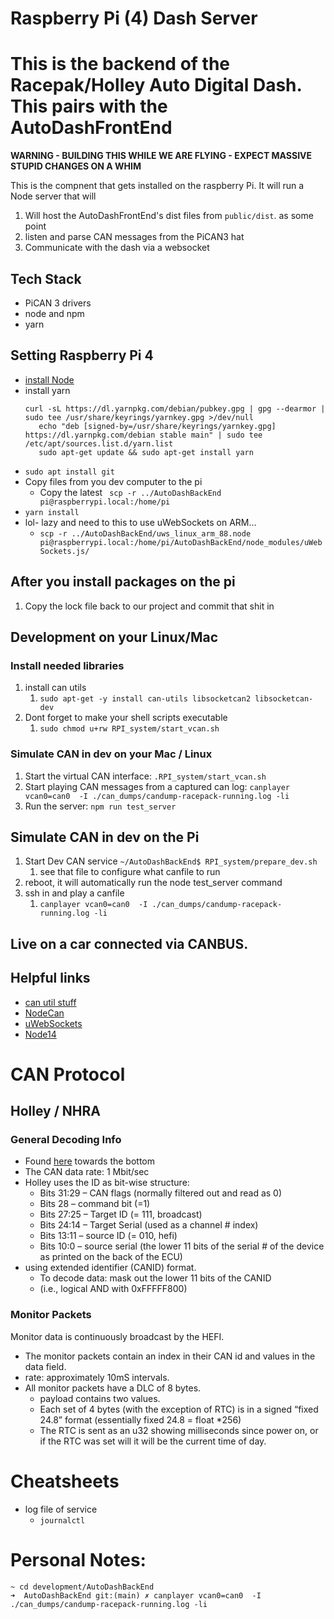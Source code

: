 # Raspberry Pi (4) Dash Server
# This is the backend of the Racepak/Holley Auto Digital Dash. This pairs with the AutoDashFrontEnd
**WARNING - BUILDING THIS WHILE WE ARE FLYING - EXPECT MASSIVE STUPID CHANGES ON A WHIM**

This is the compnent that gets installed on the raspberry Pi. It will run a Node server that will
1. Will host the AutoDashFrontEnd's dist files from `public/dist`. as some point
2. listen and parse CAN messages from the PiCAN3 hat
3. Communicate with the dash via a websocket

## Tech Stack
* PiCAN 3 drivers
* node and npm
* yarn

## Setting Raspberry Pi 4
* [install Node](https://medium.com/officialrajdeepsingh/install-node-js-latest-version-on-raspberry-pi-4-14012ec93901)
* install yarn 
  ```
  curl -sL https://dl.yarnpkg.com/debian/pubkey.gpg | gpg --dearmor | sudo tee /usr/share/keyrings/yarnkey.gpg >/dev/null
     echo "deb [signed-by=/usr/share/keyrings/yarnkey.gpg] https://dl.yarnpkg.com/debian stable main" | sudo tee /etc/apt/sources.list.d/yarn.list
     sudo apt-get update && sudo apt-get install yarn
  ```
* `sudo apt install git`
* Copy files from you dev computer to the pi
  * Copy the latest ` scp -r ../AutoDashBackEnd pi@raspberrypi.local:/home/pi`
* `yarn install`
* lol- lazy and need to this to use uWebSockets on ARM...
  *  `scp -r ../AutoDashBackEnd/uws_linux_arm_88.node pi@raspberrypi.local:/home/pi/AutoDashBackEnd/node_modules/uWebSockets.js/ `

## After you install packages on the pi
1. Copy the lock file back to our project and commit that shit in

## Development on your Linux/Mac

### Install needed libraries
1. install can utils
   1. `sudo apt-get -y install can-utils libsocketcan2 libsocketcan-dev`
2. Dont forget to make your shell scripts executable
   1. `sudo chmod u+rw RPI_system/start_vcan.sh`

### Simulate CAN in dev on your Mac / Linux
1. Start the virtual CAN interface: `.RPI_system/start_vcan.sh`
2. Start playing CAN messages from a captured can log: `canplayer vcan0=can0  -I ./can_dumps/candump-racepack-running.log -li`
3. Run the server: `npm run test_server`


## Simulate CAN in dev on the Pi
1. Start Dev CAN service `~/AutoDashBackEnd$ RPI_system/prepare_dev.sh`
   1. see that file to configure what canfile to run
2. reboot, it will automatically run the node test_server command
3. ssh in and play a canfile
   1. `canplayer vcan0=can0  -I ./can_dumps/candump-racepack-running.log -li`

## Live on a car connected via CANBUS.



## Helpful links
* [can util stuff](https://www.hackers-arise.com/post/2017/08/08/automobile-hacking-part-2-the-can-utils-or-socketcan)
* [NodeCan](https://github.com/sebi2k1/node-can)
* [uWebSockets](https://unetworking.github.io/uWebSockets.js/generated/interfaces/templatedapp.html#ws)
* [Node14](https://nodejs.org/dist/latest-v14.x/docs/api/process.html#process_event_beforeexit)
  


# CAN Protocol
## Holley / NHRA

### General Decoding Info
* Found [here](http://www.nhraracer.com/Files/Tech/NHRA_EFI_Specifications_Rev8.pdf) towards the bottom
* The CAN data rate:  1 Mbit/sec 
* Holley uses the ID as bit-wise structure:   
  * Bits 31:29 – CAN flags (normally filtered out and read as 0)   
  * Bits 28 – command bit (=1)   
  * Bits 27:25 – Target ID (= 111, broadcast)   
  * Bits 24:14 – Target Serial (used as a channel # index)   
  * Bits 13:11 – source ID (= 010, hefi)  
  * Bits 10:0 – source serial (the lower 11 bits of the serial # of the device as printed on the back of the ECU)
* using extended identifier (CANID) format.   
  * To decode data: mask out the lower 11 bits of the CANID 
  * (i.e., logical AND with 0xFFFFF800)
### Monitor Packets
Monitor data is continuously broadcast by the HEFI.  
* The monitor packets contain an index in their CAN id and values in the data field.  
* rate: approximately 10mS intervals. 
* All monitor packets have a DLC of 8 bytes.  
  * payload contains two values.  
  * Each set of 4 bytes (with the exception of RTC) is in a signed “fixed 24.8” format (essentially fixed 24.8 = float *256) 
  * The RTC is sent as an u32 showing milliseconds since power on, or if the RTC was set will it will be the current time of day.



# Cheatsheets
* log file of service
  * `journalctl `


# Personal Notes:
```
~ cd development/AutoDashBackEnd                                       
➜  AutoDashBackEnd git:(main) ✗ canplayer vcan0=can0  -I ./can_dumps/candump-racepack-running.log -li
```